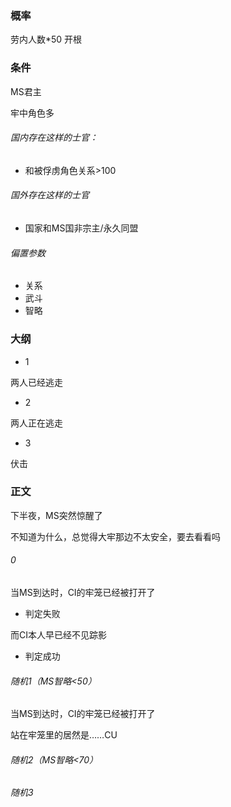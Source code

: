 ###  概率

劳内人数*50 开根

### 条件

MS君主

牢中角色多

###### 国内存在这样的士官：

- 和被俘虏角色关系>100

###### 国外存在这样的士官

- 国家和MS国非宗主/永久同盟

###### 偏置参数

- 关系
- 武斗
- 智略



### 大纲

- 1

两人已经逃走

- 2

两人正在逃走

- 3

伏击

### 正文

下半夜，MS突然惊醒了

不知道为什么，总觉得大牢那边不太安全，要去看看吗

###### 0

当MS到达时，CI的牢笼已经被打开了

- 判定失败

而CI本人早已经不见踪影


- 判定成功

###### 随机1（MS智略<50）

当MS到达时，CI的牢笼已经被打开了

站在牢笼里的居然是……CU



###### 随机2（MS智略<70）

###### 随机3
